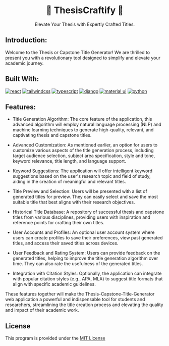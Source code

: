 <div align="center">
  <h1>📝 ThesisCraftify 📝</h1>
  <p1>Elevate Your Thesis with Expertly Crafted Titles.</p1>
  </div>

## Introduction:

Welcome to the Thesis or Capstone Title Generator! We are thrilled to present you with a revolutionary tool designed to simplify and elevate your academic journey. 

## Built With:

[![react](https://img.shields.io/badge/react-01defe?style=for-the-badge&logo=react&logoColor=white)](https://react.dev/)
[![tailwindcss](https://img.shields.io/badge/tailwindcss-1ae5c6?style=for-the-badge&logo=tailwindcss&logoColor=white)](https://tailwindcomponents.com/)
[![typescript](https://img.shields.io/badge/typescript-1DA1F2?style=for-the-badge&logo=typescript&logoColor=white)](https://www.typescriptlang.org/)
[![django](https://img.shields.io/badge/django-21de80?style=for-the-badge&logo=django&logoColor=white)](https://www.djangoproject.com)
[![material ui](https://img.shields.io/badge/materalUI-0069ff?style=for-the-badge&logo=mui&logoColor=white)](https://mui.com/)
[![python](https://img.shields.io/badge/python-e9b500?style=for-the-badge&logo=python&logoColor=white)](https://www.python.org) 

## Features:

- Title Generation Algorithm: The core feature of the application, this advanced algorithm will employ natural language processing (NLP) and machine learning techniques to generate high-quality, relevant, and captivating thesis and capstone titles.

- Advanced Customization: As mentioned earlier, an option for users to customize various aspects of the title generation process, including target audience selection, subject area specification, style and tone, keyword relevance, title length, and language support.

- Keyword Suggestions: The application will offer intelligent keyword suggestions based on the user's research topic and field of study, aiding in the creation of meaningful and relevant titles.

- Title Preview and Selection: Users will be presented with a list of generated titles for preview. They can easily select and save the most suitable title that best aligns with their research objectives.

- Historical Title Database: A repository of successful thesis and capstone titles from various disciplines, providing users with inspiration and reference points for crafting their own titles.

- User Accounts and Profiles: An optional user account system where users can create profiles to save their preferences, view past generated titles, and access their saved titles across devices.

- User Feedback and Rating System: Users can provide feedback on the generated titles, helping to improve the title generation algorithm over time. They can also rate the usefulness of the generated titles.

- Integration with Citation Styles: Optionally, the application can integrate with popular citation styles (e.g., APA, MLA) to suggest title formats that align with specific academic guidelines.

These features together will make the Thesis-Capstone-Title-Generator web application a powerful and indispensable tool for students and researchers, streamlining the title creation process and elevating the quality and impact of their academic work.
## License

This program is provided under the [MIT License](https://github.com/ipetersenpai/ThesisCraftify/blob/main/LICENSE)

